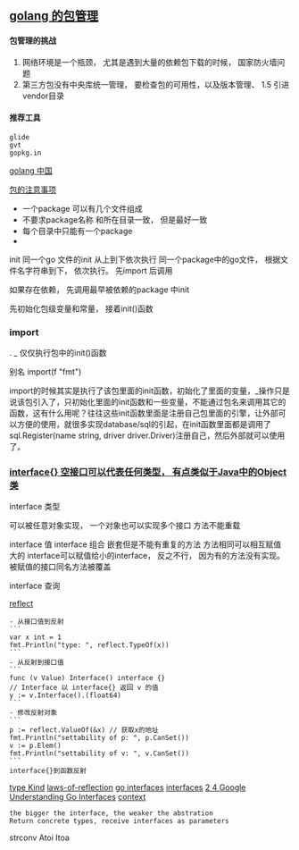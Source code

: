 ## [golang 的包管理](http://www.infoq.com/cn/articles/golang-package-management)

#### 包管理的挑战

1. 网络环境是一个瓶颈， 尤其是遇到大量的依赖包下载的时候， 国家防火墙问题
2. 第三方包没有中央库统一管理， 要检查包的可用性，以及版本管理、 1.5 引进vendor目录

#### 推荐工具

    glide
    gvt
    gopkg.in

[golang 中国](https://golangtc.com/members/city/%E4%B8%8A%E6%B5%B7?p=2)


[包的注意事项](http://www.cnblogs.com/dajianshi/p/3596492.html)
- 一个package 可以有几个文件组成
- 不要求package名称 和所在目录一致， 但是最好一致
- 每个目录中只能有一个package
- 

init 同一个go 文件的init 从上到下依次执行
同一个package中的go文件， 根据文件名字符串到下， 依次执行。
先import 后调用

如果存在依赖， 先调用最早被依赖的package 中init 

先初始化包级变量和常量， 接着init()函数


### import 

. 
_  仅仅执行包中的init()函数

别名    import(f "fmt") 

import的时候其实是执行了该包里面的init函数，初始化了里面的变量，_操作只是说该包引入了，只初始化里面的init函数和一些变量，不能通过包名来调用其它的函数，这有什么用呢？往往这些init函数里面是注册自己包里面的引擎，让外部可以方便的使用，就很多实现database/sql的引起，在init函数里面都是调用了sql.Register(name string, driver driver.Driver)注册自己，然后外部就可以使用了。


### [interface{} 空接口可以代表任何类型， 有点类似于Java中的Object类](http://blog.csdn.net/chuangrain/article/details/9358737)

interface 类型

   可以被任意对象实现， 一个对象也可以实现多个接口
   方法不能重载

interface 值
interface 组合
    嵌套但是不能有重复的方法
    方法相同可以相互赋值
    大的 interface可以赋值给小的interface， 反之不行， 因为有的方法没有实现。 被赋值的接口同名方法被覆盖

interface 查询

[reflect](http://www.cnblogs.com/coder2012/p/4881854.html)

    - 从接口值到反射
    ```
    var x int = 1
    fmt.Println("type: ", reflect.TypeOf(x))
    ```
    - 从反射到接口值
    ```
    func (v Value) Interface() interface {}
    // Interface 以 interface{} 返回 v 的值
    y := v.Interface().(float64)
    ```
    - 修改反射对象
    ```
    p := reflect.ValueOf(&x) // 获取x的地址
    fmt.Println("settability of p: ", p.CanSet())
    v := p.Elem()
    fmt.Println("settability of v: ", v.CanSet())
    ```
    interface{}到函数反射

[type Kind](https://golang.org/pkg/reflect/)
[laws-of-reflection](https://blog.golang.org/laws-of-reflection)
[go interfaces](https://www.airs.com/blog/archives/277)
[interfaces](https://research.swtch.com/interfaces)
[2 4 Google Understanding Go Interfaces](https://www.youtube.com/watch?v=F4wUrj6pmSI)
[context](https://yq.aliyun.com/articles/69662)

    the bigger the interface, the weaker the abstration
    Return concrete types, receive interfaces as parameters


strconv 
    Atoi
    Itoa

